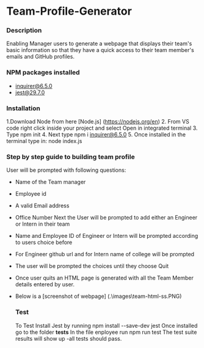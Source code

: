 # Team-Profile-Generator

### Description
Enabling Manager users  to generate a webpage that displays their team's basic information so that they have a quick access to their team member's emails and GitHub profiles.

### NPM packages installed
- inquirer@6.5.0
-  jest@29.7.0

### Installation
 1.Download Node from here [Node.js] (https://nodejs.org/en)
 2. From VS code right click inside your project and select Open in integrated terminal
 3. Type npm init
 4. Next type npm i inquirer@6.5.0
 5. Once installed in the terminal type in: node index.js

 ### Step by step guide to building team profile
 User will be prompted with following questions:
 - Name of the Team manager
 - Employee id
 - A valid Email address
 - Office Number
Next the User will be prompted to add either an Engineer or Intern in their team
- Name and Employee ID of Engineer or Intern will be prompted according to users choice before
- For Engineer github url and for Intern name of college will be prompted
- The user will be prompted the choices until they choose Quit
- Once user quits an HTML page is generated with all the Team Member details entered by user.
- Below is a [screenshot of webpage] (.\images\team-html-ss.PNG)

  ### Test
  To Test Install Jest  by running npm install --save-dev jest
  Once installed go to the folder __tests__
  In the file enployee run npm run test
  The test suite results will show up -all tests should pass.
